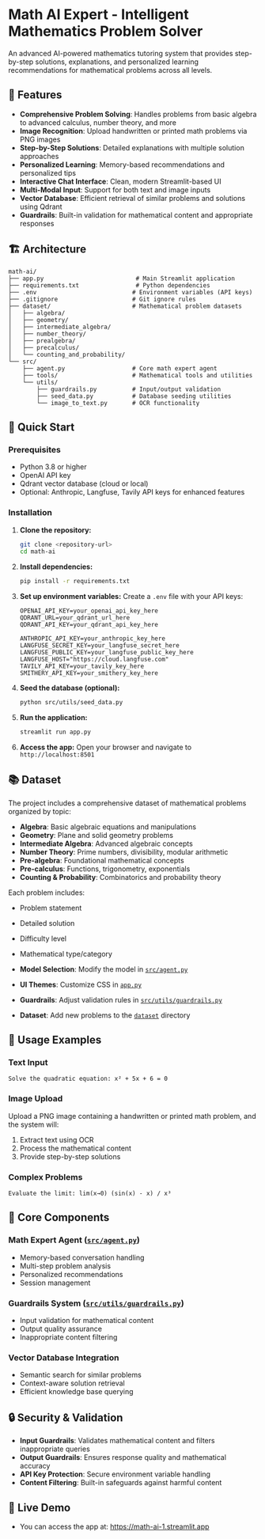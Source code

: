 # Math AI Expert - Intelligent Mathematics Problem Solver

An advanced AI-powered mathematics tutoring system that provides step-by-step solutions, explanations, and personalized learning recommendations for mathematical problems across all levels.

## 🌟 Features

- **Comprehensive Problem Solving**: Handles problems from basic algebra to advanced calculus, number theory, and more
- **Image Recognition**: Upload handwritten or printed math problems via PNG images
- **Step-by-Step Solutions**: Detailed explanations with multiple solution approaches
- **Personalized Learning**: Memory-based recommendations and personalized tips
- **Interactive Chat Interface**: Clean, modern Streamlit-based UI
- **Multi-Modal Input**: Support for both text and image inputs
- **Vector Database**: Efficient retrieval of similar problems and solutions using Qdrant
- **Guardrails**: Built-in validation for mathematical content and appropriate responses

## 🏗️ Architecture

```
math-ai/
├── app.py                          # Main Streamlit application
├── requirements.txt                # Python dependencies
├── .env                           # Environment variables (API keys)
├── .gitignore                     # Git ignore rules
├── dataset/                       # Mathematical problem datasets
│   ├── algebra/
│   ├── geometry/
│   ├── intermediate_algebra/
│   ├── number_theory/
│   ├── prealgebra/
│   ├── precalculus/
│   └── counting_and_probability/
└── src/
    ├── agent.py                   # Core math expert agent
    ├── tools/                     # Mathematical tools and utilities
    └── utils/
        ├── guardrails.py          # Input/output validation
        ├── seed_data.py           # Database seeding utilities
        └── image_to_text.py       # OCR functionality
```

## 🚀 Quick Start

### Prerequisites

- Python 3.8 or higher
- OpenAI API key
- Qdrant vector database (cloud or local)
- Optional: Anthropic, Langfuse, Tavily API keys for enhanced features

### Installation

1. **Clone the repository:**

   ```bash
   git clone <repository-url>
   cd math-ai
   ```

2. **Install dependencies:**

   ```bash
   pip install -r requirements.txt
   ```

3. **Set up environment variables:**
   Create a `.env` file with your API keys:

   ```env
   OPENAI_API_KEY=your_openai_api_key_here
   QDRANT_URL=your_qdrant_url_here
   QDRANT_API_KEY=your_qdrant_api_key_here

   ANTHROPIC_API_KEY=your_anthropic_key_here
   LANGFUSE_SECRET_KEY=your_langfuse_secret_here
   LANGFUSE_PUBLIC_KEY=your_langfuse_public_key_here
   LANGFUSE_HOST="https://cloud.langfuse.com"
   TAVILY_API_KEY=your_tavily_key_here
   SMITHERY_API_KEY=your_smithery_key_here
   ```

4. **Seed the database (optional):**

   ```bash
   python src/utils/seed_data.py
   ```

5. **Run the application:**

   ```bash
   streamlit run app.py
   ```

6. **Access the app:**
   Open your browser and navigate to `http://localhost:8501`

## 📚 Dataset

The project includes a comprehensive dataset of mathematical problems organized by topic:

- **Algebra**: Basic algebraic equations and manipulations
- **Geometry**: Plane and solid geometry problems
- **Intermediate Algebra**: Advanced algebraic concepts
- **Number Theory**: Prime numbers, divisibility, modular arithmetic
- **Pre-algebra**: Foundational mathematical concepts
- **Pre-calculus**: Functions, trigonometry, exponentials
- **Counting & Probability**: Combinatorics and probability theory

Each problem includes:

- Problem statement
- Detailed solution
- Difficulty level
- Mathematical type/category

- **Model Selection**: Modify the model in [`src/agent.py`](src/agent.py)
- **UI Themes**: Customize CSS in [`app.py`](app.py)
- **Guardrails**: Adjust validation rules in [`src/utils/guardrails.py`](src/utils/guardrails.py)
- **Dataset**: Add new problems to the [`dataset`](dataset) directory

## 🎯 Usage Examples

### Text Input

```
Solve the quadratic equation: x² + 5x + 6 = 0
```

### Image Upload

Upload a PNG image containing a handwritten or printed math problem, and the system will:

1. Extract text using OCR
2. Process the mathematical content
3. Provide step-by-step solutions

### Complex Problems

```
Evaluate the limit: lim(x→0) (sin(x) - x) / x³
```

## 🧠 Core Components

### Math Expert Agent ([`src/agent.py`](src/agent.py))

- Memory-based conversation handling
- Multi-step problem analysis
- Personalized recommendations
- Session management

### Guardrails System ([`src/utils/guardrails.py`](src/utils/guardrails.py))

- Input validation for mathematical content
- Output quality assurance
- Inappropriate content filtering

### Vector Database Integration

- Semantic search for similar problems
- Context-aware solution retrieval
- Efficient knowledge base querying

## 🔒 Security & Validation

- **Input Guardrails**: Validates mathematical content and filters inappropriate queries
- **Output Guardrails**: Ensures response quality and mathematical accuracy
- **API Key Protection**: Secure environment variable handling
- **Content Filtering**: Built-in safeguards against harmful content

## 🚀 Live Demo

- You can access the app at: https://math-ai-1.streamlit.app
